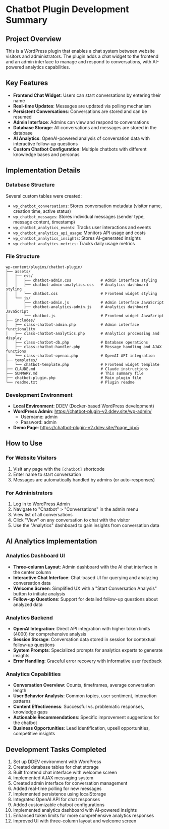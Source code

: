 # Chatbot Plugin Development Summary

## Project Overview
This is a WordPress plugin that enables a chat system between website visitors and administrators. The plugin adds a chat widget to the frontend and an admin interface to manage and respond to conversations, with AI-powered analytics capabilities.

## Key Features
- **Frontend Chat Widget**: Users can start conversations by entering their name
- **Real-time Updates**: Messages are updated via polling mechanism
- **Persistent Conversations**: Conversations are stored and can be resumed
- **Admin Interface**: Admins can view and respond to conversations
- **Database Storage**: All conversations and messages are stored in the database
- **AI Analytics**: OpenAI-powered analysis of conversation data with interactive follow-up questions
- **Custom Chatbot Configuration**: Multiple chatbots with different knowledge bases and personas

## Implementation Details

### Database Structure
Several custom tables were created:
- `wp_chatbot_conversations`: Stores conversation metadata (visitor name, creation time, active status)
- `wp_chatbot_messages`: Stores individual messages (sender type, message content, timestamp)
- `wp_chatbot_analytics_events`: Tracks user interactions and events
- `wp_chatbot_analytics_api_usage`: Monitors API usage and costs
- `wp_chatbot_analytics_insights`: Stores AI-generated insights
- `wp_chatbot_analytics_metrics`: Tracks daily usage metrics

### File Structure
```
wp-content/plugins/chatbot-plugin/
├── assets/
│   ├── css/
│   │   ├── chatbot-admin.css             # Admin interface styling
│   │   ├── chatbot-admin-analytics.css   # Analytics dashboard styling
│   │   └── chatbot.css                   # Frontend widget styling
│   └── js/
│       ├── chatbot-admin.js              # Admin interface JavaScript
│       ├── chatbot-analytics-admin.js    # Analytics dashboard JavaScript
│       └── chatbot.js                    # Frontend widget JavaScript
├── includes/
│   ├── class-chatbot-admin.php           # Admin interface functionality
│   ├── class-chatbot-analytics.php       # Analytics processing and display
│   ├── class-chatbot-db.php              # Database operations
│   ├── class-chatbot-handler.php         # Message handling and AJAX functions
│   └── class-chatbot-openai.php          # OpenAI API integration
├── templates/
│   └── chatbot-template.php              # Frontend widget template
├── CLAUDE.md                             # Claude instructions
├── SUMMARY.md                            # This summary file
├── chatbot-plugin.php                    # Main plugin file
└── readme.txt                            # Plugin readme
```

### Development Environment
- **Local Environment**: DDEV (Docker-based WordPress development)
- **WordPress Admin**: https://chatbot-plugin-v2.ddev.site/wp-admin/
  - Username: admin
  - Password: admin
- **Demo Page**: https://chatbot-plugin-v2.ddev.site/?page_id=5

## How to Use

### For Website Visitors
1. Visit any page with the `[chatbot]` shortcode
2. Enter name to start conversation
3. Messages are automatically handled by admins (or auto-responses)

### For Administrators
1. Log in to WordPress Admin
2. Navigate to "Chatbot" > "Conversations" in the admin menu
3. View list of all conversations
4. Click "View" on any conversation to chat with the visitor
5. Use the "Analytics" dashboard to gain insights from conversation data

## AI Analytics Implementation

### Analytics Dashboard UI
- **Three-column Layout**: Admin dashboard with the AI chat interface in the center column
- **Interactive Chat Interface**: Chat-based UI for querying and analyzing conversation data
- **Welcome Screen**: Simplified UX with a "Start Conversation Analysis" button to initiate analysis
- **Follow-up Questions**: Support for detailed follow-up questions about analyzed data

### Analytics Backend
- **OpenAI Integration**: Direct API integration with higher token limits (4000) for comprehensive analysis
- **Session Storage**: Conversation data stored in session for contextual follow-up questions
- **System Prompts**: Specialized prompts for analytics experts to generate insights
- **Error Handling**: Graceful error recovery with informative user feedback

### Analytics Capabilities
- **Conversation Overview**: Counts, timeframes, average conversation length
- **User Behavior Analysis**: Common topics, user sentiment, interaction patterns
- **Content Effectiveness**: Successful vs. problematic responses, knowledge gaps
- **Actionable Recommendations**: Specific improvement suggestions for the chatbot
- **Business Opportunities**: Lead identification, upsell opportunities, competitive insights

## Development Tasks Completed
1. Set up DDEV environment with WordPress
2. Created database tables for chat storage
3. Built frontend chat interface with welcome screen
4. Implemented AJAX messaging system
5. Created admin interface for conversation management
6. Added real-time polling for new messages
7. Implemented persistence using localStorage
8. Integrated OpenAI API for chat responses
9. Added customizable chatbot configurations
10. Implemented analytics dashboard with AI-powered insights
11. Enhanced token limits for more comprehensive analytics responses
12. Improved UI with three-column layout and welcome screen